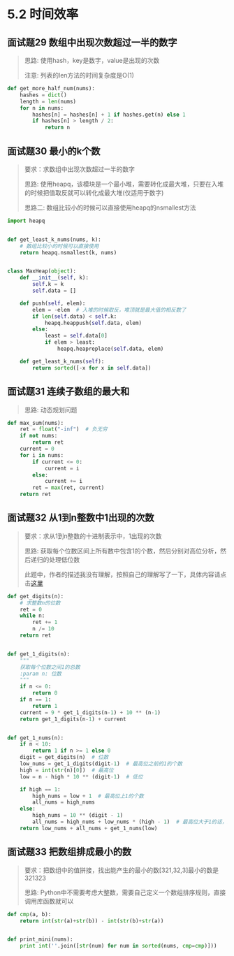 # 5.2 时间效率

## 面试题29 数组中出现次数超过一半的数字
> 思路: 使用hash，key是数字，value是出现的次数
>
> 注意: 列表的len方法的时间复杂度是O(1)
>

```python
def get_more_half_num(nums):
    hashes = dict()
    length = len(nums)
    for n in nums:
        hashes[n] = hashes[n] + 1 if hashes.get(n) else 1
        if hashes[n] > length / 2:
            return n
```

## 面试题30 最小的k个数
> 要求：求数组中出现次数超过一半的数字
>
> 思路: 使用heapq，该模块是一个最小堆，需要转化成最大堆，只要在入堆的时候把值取反就可以转化成最大堆(仅适用于数字)
>
> 思路二: 数组比较小的时候可以直接使用heapq的nsmallest方法

```python
import heapq


def get_least_k_nums(nums, k):
    # 数组比较小的时候可以直接使用
    return heapq.nsmallest(k, nums)


class MaxHeap(object):
    def __init__(self, k):
        self.k = k
        self.data = []

    def push(self, elem):
        elem = -elem  # 入堆的时候取反，堆顶就是最大值的相反数了
        if len(self.data) < self.k:
            heapq.heappush(self.data, elem)
        else:
            least = self.data[0]
            if elem > least:
                heapq.heapreplace(self.data, elem)

    def get_least_k_nums(self):
        return sorted([-x for x in self.data])
```

## 面试题31 连续子数组的最大和
> 思路: 动态规划问题

```python
def max_sum(nums):
    ret = float("-inf")  # 负无穷
    if not nums:
        return ret
    current = 0
    for i in nums:
        if current <= 0:
            current = i
        else:
            current += i
        ret = max(ret, current)
    return ret
```

## 面试题32 从1到n整数中1出现的次数
> 要求：求从1到n整数的十进制表示中，1出现的次数
>
> 思路: 获取每个位数区间上所有数中包含1的个数，然后分别对高位分析，然后递归的处理低位数
>
> 此题中，作者的描述我没有理解，按照自己的理解写了一下，具体内容请点击[这里](http://www.cnblogs.com/qiaojushuang/p/7780445.html)

```python
def get_digits(n):
    # 求整数n的位数
    ret = 0
    while n:
        ret += 1
        n /= 10
    return ret


def get_1_digits(n):
    """
    获取每个位数之间1的总数
    :param n: 位数
    """
    if n <= 0:
        return 0
    if n == 1:
        return 1
    current = 9 * get_1_digits(n-1) + 10 ** (n-1)
    return get_1_digits(n-1) + current


def get_1_nums(n):
    if n < 10:
        return 1 if n >= 1 else 0
    digit = get_digits(n)  # 位数
    low_nums = get_1_digits(digit-1)  # 最高位之前的1的个数
    high = int(str(n)[0])  # 最高位
    low = n - high * 10 ** (digit-1)  # 低位

    if high == 1:
        high_nums = low + 1  # 最高位上1的个数
        all_nums = high_nums
    else:
        high_nums = 10 ** (digit - 1)
        all_nums = high_nums + low_nums * (high - 1)  # 最高位大于1的话，统计每个多位数后面包含的1
    return low_nums + all_nums + get_1_nums(low)
```

## 面试题33 把数组排成最小的数
> 要求：把数组中的值拼接，找出能产生的最小的数[321,32,3]最小的数是321323
>
> 思路: Python中不需要考虑大整数，需要自己定义一个数组排序规则，直接调用库函数就可以

```python
def cmp(a, b):
    return int(str(a)+str(b)) - int(str(b)+str(a))


def print_mini(nums):
    print int(''.join([str(num) for num in sorted(nums, cmp=cmp)]))
```